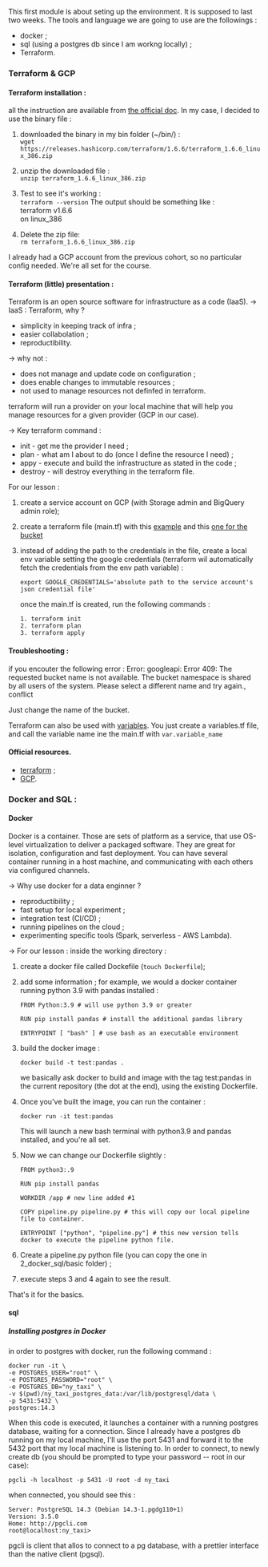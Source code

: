 This first module is about seting up the environment. It is supposed to last two weeks.
The tools and language we are going to use are the followings :
* docker ;
* sql (using a postgres db since I am workng locally) ;
* Terraform. 

### Terraform & GCP

#### Terraform installation : 
all the instruction are available from [the official doc](https://developer.hashicorp.com/terraform/install#Linux). 
In my case, I decided to use the binary file :
1. downloaded the binary in my bin folder (~/bin/) :<br>
``
wget https://releases.hashicorp.com/terraform/1.6.6/terraform_1.6.6_linux_386.zip
`` 

2. unzip the downloaded file :<br>
``
unzip terraform_1.6.6_linux_386.zip
``

3. Test to see it's working :<br>
``
terraform --version
``
The output should be something like : <br>
terraform v1.6.6<br>
on linux_386 

4. Delete the zip file:<br>
``
rm terraform_1.6.6_linux_386.zip
``

I already had a GCP account from the previous cohort, so no particular config needed. We're all set for the course.

#### Terraform (little) presentation :
Terraform is an open source software for infrastructure as a code (IaaS).
&rarr; IaaS : Terraform, why ?
* simplicity in keeping track of infra ;
* easier collabolation ;
* reproductibility.

&rarr; why not :
* does not manage and update code on configuration ;
* does enable changes to immutable resources ;
* not used to manage resources not definfed in terraform.

terraform will run a provider on your local machine that will help you manage resources for a given provider (GCP in our case).

&rarr;  Key terraform command : 
* init - get me the provider I need ;
* plan - what am I about to do (once I define the resource I need) ;
* appy - execute and build the infrastructure as stated in the code ;
* destroy - will destroy everything in the terraform file.

For our lesson : 
1. create a service account on GCP (with Storage admin and BigQuery admin role);
2. create a terraform file (main.tf) with this [example](https://developer.hashicorp.com/terraform/tutorials/gcp-get-started/google-cloud-platform-build) and this [one for the bucket](https://registry.terraform.io/providers/hashicorp/google/latest/docs/resources/storage_bucket)
3. instead of adding the path to the credentials in the file, create a local env variable setting the google credentials (terraform wil automatically fetch the credentials from the env path variable) : 
	```
	export GOOGLE_CREDENTIALS='absolute path to the service account's json credential file'
	```
	once the main.tf is created, run the following commands : 
	
	```
	1. terraform init
	2. terraform plan
	3. terraform apply
	```
####  Troubleshooting :
if you encouter the following error : 
Error: googleapi: Error 409: The requested bucket name is not available. The bucket namespace is shared by all users of the system. Please select a different name and try again., conflict

Just change the name of the bucket.

Terraform can also be used with [variables](https://developer.hashicorp.com/terraform/language/values/variables). You just create a variables.tf file, and call the variable name ine the main.tf with ```var.variable_name```

#### Official resources.
* [terraform](https://github.com/DataTalksClub/data-engineering-zoomcamp/tree/main/01-docker-terraform/1_terraform_gcp/terraform) ;
* [GCP](https://github.com/DataTalksClub/data-engineering-zoomcamp/blob/main/01-docker-terraform/1_terraform_gcp/2_gcp_overview.md).

### Docker and SQL :

#### Docker
Docker is a container. Those are sets of platform as a service, that use OS-level virtualization to deliver a packaged software. They are great for isolation, configuration and fast deployment.
You can have several container running in a host machine, and communicating with each others via configured channels.

&rarr; Why use docker for a data enginner ?
* reproductibility ;
* fast setup for local experiment ;
* integration test (CI/CD) ;
* running pipelines on the cloud ;
* experimenting specific tools (Spark, serverless - AWS Lambda).

&rarr; For our lesson :
inside the working directory :
1. create a docker file called Dockefile (```touch Dockerfile```);

2. add some information ; for example, we would a docker container running python 3.9 with pandas installed :
	```
	FROM Python:3.9 # will use python 3.9 or greater
	
	RUN pip install pandas # install the additional pandas library
	
	ENTRYPOINT [ "bash" ] # use bash as an executable environment
	```
3. build the docker image :
	```
	docker build -t test:pandas .
	```
	we basically ask docker to build and image with the tag test:pandas in the current repository (the dot at the end), using the existing Dockerfile.
	
4. Once you've built the image, you can run the container :
	```
	docker run -it test:pandas
	```
	This will launch a new bash terminal with python3.9 and pandas installed, and you're all set.

5. Now we can change our Dockerfile slightly :
	```
	FROM python3:.9

	RUN pip install pandas 

	WORKDIR /app # new line added #1

	COPY pipeline.py pipeline.py # this will copy our local pipeline file to container.

	ENTRYPOINT ["python", "pipeline.py"] # this new version tells docker to execute the pipeline python file.

	```

6. Create a pipeline.py python file (you can copy the one in 2_docker_sql/basic folder) ;

7. execute steps 3 and 4 again to see the result.

That's it for the basics.

#### sql
##### Installing postgres in Docker

in order to postgres with docker, run the following command :
```
docker run -it \
-e POSTGRES_USER="root" \
-e POSTGRES_PASSWORD="root" \
-e POSTGRES_DB="ny_taxi" \
-v $(pwd)/ny_taxi_postgres_data:/var/lib/postgresql/data \
-p 5431:5432 \
postgres:14.3 
```
When this code is executed, it launches a container with a running postgres database, waiting for a connection. Since I already have a postgres db running on my local machine, I'll use the port 5431 and forward it to the 5432 port that my local machine is listening to.
In order to connect, to newly create db  (you should be prompted to type your password -- root in our case):
```
pgcli -h localhost -p 5431 -U root -d ny_taxi
```
when connected, you should see this :
```
Server: PostgreSQL 14.3 (Debian 14.3-1.pgdg110+1)
Version: 3.5.0
Home: http://pgcli.com
root@localhost:ny_taxi>
```
pgcli is client that allos to connect to a pg database, with a prettier interface than the native client (pgsql).